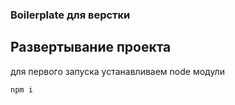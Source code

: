 ### Boilerplate для верстки

## Развертывание проекта
для первого запуска устанавливаем node модули
``` 
npm i
```
